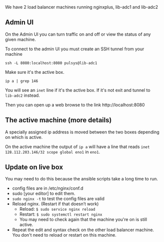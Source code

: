 We have 2 load balancer machines running nginxplus, lib-adc1 and lib-adc2

## Admin UI

On the Admin UI you can turn traffic on and off or view the status of any given machine.

To connect to the admin UI you must create an SSH tunnel from your machine
```
ssh -L 8080:localhost:8080 pulsys@lib-adc1
```

Make sure it's the active box.
```
ip a | grep 146
```

You will see an `inet` line if it's the active box. If it's not exit and tunnel to `lib-adc2` instead.

Then you can open up a web browse to the link http://localhost:8080

## The active machine (more details)

A specially assigned ip address is moved between the two boxes depending on
which is active.

On the active machine the output of `ip a` will have a line that reads
`inet 128.112.203.146/32 scope global eno1` in `eno1`.

## Update on live box

You may need to do this because the ansible scripts take a long time to run.

- config files are in /etc/nginx/conf.d
- sudo [your editor] to edit them.
- `sudo nginx -t` to test the config files are valid
- Reload nginx. (Restart if that doesn’t work)
  - Reload: `$ sudo service nginx reload`
  - Restart: `$ sudo systemctl restart nginx`
  - You may need to check again that the machine you're on is still active.
- Repeat the edit and syntax check on the other load balancer machine. You don't
  need to reload or restart on this machine.
